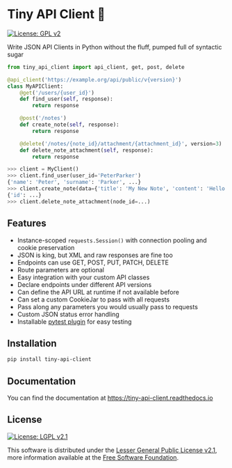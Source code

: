 # Tiny API Client 🐝

[![License: GPL  v2][license-shield]][gnu]

Write JSON API Clients in Python without the fluff, pumped full of syntactic sugar

```python
from tiny_api_client import api_client, get, post, delete

@api_client('https://example.org/api/public/v{version}')
class MyAPIClient:
	@get('/users/{user_id}')
	def find_user(self, response):
		return response

	@post('/notes')
	def create_note(self, response):
		return response

	@delete('/notes/{note_id}/attachment/{attachment_id}', version=3)
	def delete_note_attachment(self, response):
		return response

>>> client = MyClient()
>>> client.find_user(user_id='PeterParker')
{'name': 'Peter', 'surname': 'Parker', ...}
>>> client.create_note(data={'title': 'My New Note', 'content': 'Hello World!'})
{'id': ...}
>>> client.delete_note_attachment(node_id=...)
```



## Features

- Instance-scoped `requests.Session()` with connection pooling and cookie preservation
- JSON is king, but XML and raw responses are fine too
- Endpoints can use GET, POST, PUT, PATCH, DELETE
- Route parameters are optional
- Easy integration with your custom API classes
- Declare endpoints under different API versions
- Can define the API URL at runtime if not available before
- Can set a custom CookieJar to pass with all requests
- Pass along any parameters you would usually pass to requests
- Custom JSON status error handling
- Installable [pytest plugin][pytest-plugin] for easy testing



## Installation

```bash
pip install tiny-api-client
```



## Documentation

You can find the documentation at https://tiny-api-client.readthedocs.io



## License

[![License: LGPL  v2.1][license-shield]][gnu]

This software is distributed under the [Lesser General Public License v2.1][license], more information available at the [Free Software Foundation][gnu].



<!-- LINKS -->

[pytest-plugin]: https://github.com/sanjacob/pytest-tiny-api-client



<!-- LICENSE -->

[license]: LICENSE "Lesser General Public License v2.1"
[gnu]: https://www.gnu.org/licenses/old-licenses/lgpl-2.1.html "Free Software Foundation"
[license-shield]: https://img.shields.io/github/license/sanjacob/tiny-api-client



<!-- SHIELD LINKS -->

[pypi]: https://pypi.org/project/tiny-api-client



<!-- SHIELDS -->

[pypi-shield]: https://img.shields.io/pypi/v/tiny-api-client
[build-shield]: https://img.shields.io/github/actions/workflow/status/sanjacob/tiny-api-client/build.yml?branch=master
[docs-shield]: https://img.shields.io/readthedocs/tiny-api-client
